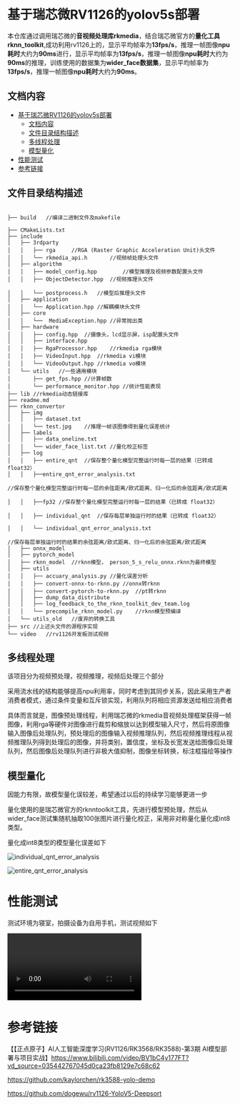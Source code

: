 # 基于瑞芯微RV1126的yolov5s部署

本仓库通过调用瑞芯微的**音视频处理库rkmedia**，结合瑞芯微官方的**量化工具rknn_toolkit**,成功利用rv1126上的，显示平均帧率为**13fps/s**，推理一帧图像**npu耗时**大约为**90ms**进行，显示平均帧率为**13fps/s**，推理一帧图像**npu耗时**大约为**90ms**的推理，训练使用的数据集为**wider_face数据集**，显示平均帧率为**13fps/s**，推理一帧图像**npu耗时**大约为**90ms**。

## 文档内容

- [基于瑞芯微RV1126的yolov5s部署](#基于瑞芯微rv1126的yolov5s部署)
  - [文档内容](#文档内容)
  - [文件目录结构描述](#文件目录结构描述)
  - [多线程处理](#多线程处理)
  - [模型量化](#模型量化)
- [性能测试](#性能测试)
- [参考链接](#参考链接)

## 文件目录结构描述
```plaintext

├── build	//编译二进制文件及makefile

├── CMakeLists.txt 
├── include
│   ├── 3rdparty	
│   │   ├── rga		//RGA (Raster Graphic Acceleration Unit)头文件
│   │   └── rkmedia_api.h		//视频帧处理头文件
│   ├── algorithm
│   │   ├── model_config.hpp		//模型推理及视频参数配置头文件
│   │   ├── ObjectDetector.hpp	//视频推理头文件

│   │   └── postprocess.h	//模型后推理头文件
│   ├── application
│   │   └── Application.hpp	//解耦模块头文件
│   ├── core
│   │   └──  MediaException.hpp	//异常抛出类
│   ├── hardware
│   │   ├── config.hpp	//摄像头，lcd显示屏，isp配置头文件
│   │   ├── interface.hpp
│   │   ├── RgaProcessor.hpp	//rkmedia rga模块
│   │   ├── VideoInput.hpp	//rkmedia vi模块
│   │   └── VideoOutput.hpp	//rkmedia vo模块
│   └── utils	//一些通用模块
│       ├── get_fps.hpp	//计算帧数
│       └── performance_monitor.hpp	//统计性能表现
├── lib	//rkmedia动态链接库
├── readme.md
├── rknn_convertor	
│   ├── img
│   │   ├── dataset.txt
│   │   └── test.jpg	//推理一帧该图像得到量化误差统计
│   ├── labels
│   │   ├── data_oneline.txt
│   │   └── wider_face_list.txt	//量化校正标签
│   ├── log
│   │   ├── entire_qnt	//保存整个量化模型完整运行时每一层的结果（已转成 float32）
│   │   ├──entire_qnt_error_analysis.txt	

//保存整个量化模型完整运行时每一层的余弦距离/欧式距离、归一化后的余弦距离/欧式距离

│   │   ├──fp32	//保存整个量化模型完整运行时每一层的结果（已转成 float32）

│   │   ├── individual_qnt	//保存每层单独运行时的结果（已转成 float32）

│   │   └── individual_qnt_error_analysis.txt	

//保存每层单独运行时的结果的余弦距离/欧式距离、归一化后的余弦距离/欧式距离
│   ├── onnx_model
│   ├── pytorch_model
│   ├── rknn_model	//rknn模型， person_5_s_relu_onnx.rknn为最终模型
│   ├── utils	
│   │   ├── accuary_analysis.py	//量化误差分析
│   │   ├── convert-onnx-to-rknn.py	//onnx转rknn
│   │   ├── convert-pytorch-to-rknn.py	//pt转rknn
│   │   ├── dump_data_distribute
│   │   ├── log_feedback_to_the_rknn_toolkit_dev_team.log
│   │   └── precompile_rknn_model.py	//rknn模型预编译
│   └── utils_old	//废弃的转换工具
├── src	//上述头文件的源程序实现
└── video	//rv1126开发板测试视频
```

## 多线程处理

该项目分为视频预处理，视频推理，视频后处理三个部分

采用流水线的结构能够提高npu利用率，同时考虑到其同步关系，因此采用生产者消费者模式，通过条件变量和互斥锁实现，利用队列将相应资源发送给相应消费者

具体而言就是，图像预处理线程，利用瑞芯微的rkmedia音视频处理框架获得一帧图像，利用rga等硬件对图像进行裁剪和缩放以达到模型输入尺寸，然后将原图像输入图像后处理队列，预处理后的图像输入视频推理队列，然后视频推理线程从视频推理队列得到处理后的图像，并将类别，置信度，坐标及长宽发送给图像后处理队列，然后图像后处理队列进行非极大值抑制，图像坐标转换，标注框描绘等操作



## 模型量化

因能力有限，故模型量化误较差，希望通过以后的持续学习能够更进一步

量化使用的是瑞芯微官方的rknntoolkit工具，先进行模型预处理，然后从wider_face测试集随机抽取100张图片进行量化校正，采用非对称量化量化成int8类型。

量化成int8类型的模型量化误差如下

![individual_qnt_error_analysis](https://raw.githubusercontent.com\ibgty\rv1126\blob\main\log\individual_qnt_error_analysis.png)

![entire_qnt_error_analysis]([https:\github.com](https://raw.githubusercontent.com)\ibgty\rv1126\blob\main\log\entire_qnt_error_analysis.png)

# 性能测试

测试环境为寝室，拍摄设备为自用手机，测试视频如下

<video src="https://raw.githubusercontent.com/ibgty/rv1126/blob/main/video/test.mp4"></video>

# 参考链接

 

【【正点原子】AI人工智能深度学习(RV1126/RK3568/RK3588)-第3期 AI模型部署与项目实战】https://www.bilibili.com/video/BV1bC4y177FT?vd_source=035442767045d0ca23fb8129e7c68c62

https://github.com/kaylorchen/rk3588-yolo-demo

https://github.com/dogewu/rv1126-YoloV5-Deepsort